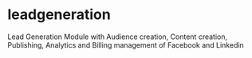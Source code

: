 # leadgeneration
Lead Generation Module with Audience creation, Content creation, Publishing, Analytics and Billing management of Facebook and Linkedin

